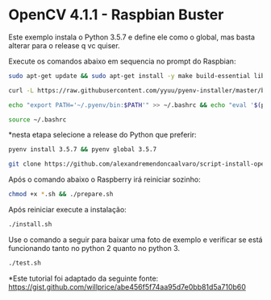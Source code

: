 # OpenCV 4.1.1 - Raspbian Buster #

Este exemplo instala o Python 3.5.7 e define ele como o global, mas basta alterar para o release q vc quiser.

Execute os comandos abaixo em sequencia no prompt do Raspbian:
```bash
sudo apt-get update && sudo apt-get install -y make build-essential libssl-dev zlib1g-dev libbz2-dev libreadline-dev libsqlite3-dev wget curl llvm libncurses5-dev libncursesw5-dev openssl bzip2
```
```bash
curl -L https://raw.githubusercontent.com/yyuu/pyenv-installer/master/bin/pyenv-installer | bash
```
```bash
echo "export PATH='~/.pyenv/bin:$PATH'" >> ~/.bashrc && echo "eval '$(pyenv init -)'" >> ~/.bashrc && echo "eval '$(pyenv virtualenv-init -)'" >> ~/.bashrc
```
```bash
source ~/.bashrc
```

*nesta etapa selecione a release do Python que preferir:
```bash
pyenv install 3.5.7 && pyenv global 3.5.7
```

```bash
git clone https://github.com/alexandremendoncaalvaro/script-install-opencv-raspbian.git ~/script-install-opencv-raspbian && cd ~/script-install-opencv-raspbian
```

Após o comando abaixo o Raspberry irá reiniciar sozinho:
```bash
chmod +x *.sh && ./prepare.sh
```

Após reiniciar execute a instalação:
```bash
./install.sh
```

Use o comando a seguir para baixar uma foto de exemplo e verificar se está funcionando tanto no python 2 quanto no python 3.
```bash
./test.sh
```

*Este tutorial foi adaptado da seguinte fonte:
https://gist.github.com/willprice/abe456f5f74aa95d7e0bb81d5a710b60
